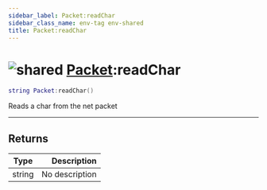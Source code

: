```yaml
---
sidebar_label: Packet:readChar
sidebar_class_name: env-tag env-shared
title: Packet:readChar
---
```


# <img src='/img/wiki/shared.png' alt='shared' classname='env-tag' /> [Packet](../packet/README.md):readChar

```lua
string Packet:readChar()
```

Reads a char from the net packet<br/>

-----------------
## Returns

| Type   | Description |
| ------ | ----------: |
| string | No description |
